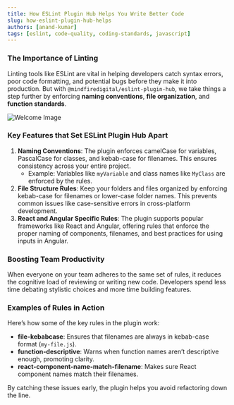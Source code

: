 ```yaml
---
title: How ESLint Plugin Hub Helps You Write Better Code
slug: how-eslint-plugin-hub-helps
authors: [anand-kumar]
tags: [eslint, code-quality, coding-standards, javascript]
---
```


### The Importance of Linting

Linting tools like ESLint are vital in helping developers catch syntax errors, poor code formatting, and potential bugs before they make it into production. But with `@mindfiredigital/eslint-plugin-hub`, we take things a step further by enforcing **naming conventions**, **file organization**, and **function standards**.

<!-- truncate -->

![Welcome Image](https://media1.giphy.com/media/v1.Y2lkPTc5MGI3NjExZnk3NHBleHJ4bXR6d2U2c3JqOHJmamxvYjdvdjB5bWtxMnA1OWxieCZlcD12MV9pbnRlcm5hbF9naWZfYnlfaWQmY3Q9Zw/Ws6T5PN7wHv3cY8xy8/giphy.webp)

### Key Features that Set ESLint Plugin Hub Apart

1. **Naming Conventions**: The plugin enforces camelCase for variables, PascalCase for classes, and kebab-case for filenames. This ensures consistency across your entire project.
   - Example: Variables like `myVariable` and class names like `MyClass` are enforced by the rules.
2. **File Structure Rules**: Keep your folders and files organized by enforcing kebab-case for filenames or lower-case folder names. This prevents common issues like case-sensitive errors in cross-platform development.
3. **React and Angular Specific Rules**: The plugin supports popular frameworks like React and Angular, offering rules that enforce the proper naming of components, filenames, and best practices for using inputs in Angular.

### Boosting Team Productivity

When everyone on your team adheres to the same set of rules, it reduces the cognitive load of reviewing or writing new code. Developers spend less time debating stylistic choices and more time building features.

### Examples of Rules in Action

Here’s how some of the key rules in the plugin work:

- **file-kebabcase**: Ensures that filenames are always in kebab-case format (`my-file.js`).
- **function-descriptive**: Warns when function names aren’t descriptive enough, promoting clarity.
- **react-component-name-match-filename**: Makes sure React component names match their filenames.

By catching these issues early, the plugin helps you avoid refactoring down the line.
